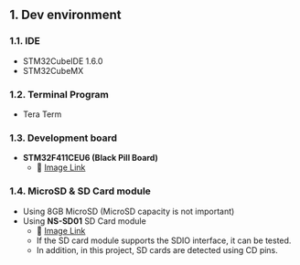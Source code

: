 ## 1. Dev environment<br>
### 1.1.  IDE
* STM32CubeIDE 1.6.0 <br>
* STM32CubeMX <br>

### 1.2.  Terminal Program
* Tera Term <br>

### 1.3.  Development board
* **STM32F411CEU6 (Black Pill Board)** <br>
  + :pushpin: [Image Link](https://www.google.com/search?q=STM32F411CEU6+Black+Pill&source=lnms&tbm=isch&sa=X&ved=2ahUKEwjZgOijwuj2AhWEe94KHVSECOsQ_AUoAXoECAIQAw&biw=1366&bih=695&dpr=1)<br>
  
### 1.4.  MicroSD & SD Card module 
* Using 8GB MicroSD   (MicroSD capacity is not important)
* Using **NS-SD01** SD Card module 
  + :pushpin: [Image Link](https://nulsom.com/portfolio/ns-sd01_kr/)<br>
  + If the SD card module supports the SDIO interface, it can be tested.
  + In addition, in this project, SD cards are detected using CD pins.
  
<br><br>
